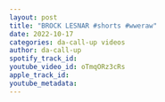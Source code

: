 ```yaml
---
layout: post
title: "BROCK LESNAR #shorts #wweraw"
date: 2022-10-17
categories: da-call-up videos
author: da-call-up
spotify_track_id: 
youtube_video_id: oTmqORz3cRs
apple_track_id: 
youtube_metadata: 
---
```

